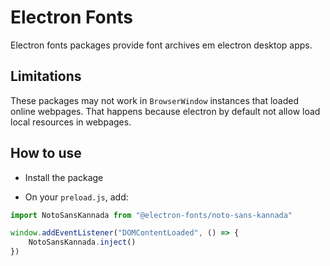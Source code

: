 # Electron Fonts

Electron fonts packages provide font archives em electron desktop apps.

## Limitations

These packages may not work in `BrowserWindow` instances that loaded online webpages. That happens because electron by default not allow load local resources in webpages.

## How to use

* Install the package

* On your `preload.js`, add:

```ts
import NotoSansKannada from "@electron-fonts/noto-sans-kannada"

window.addEventListener("DOMContentLoaded", () => {
    NotoSansKannada.inject()
})
```